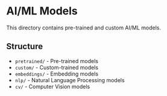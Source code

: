 # AI/ML Models

This directory contains pre-trained and custom AI/ML models.

## Structure

- `pretrained/` - Pre-trained models
- `custom/` - Custom-trained models
- `embeddings/` - Embedding models
- `nlp/` - Natural Language Processing models
- `cv/` - Computer Vision models